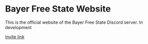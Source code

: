 # Bayer Free State Website
This is the official website of the Bayer Free State Discord server.
In development

[Invite link](https://discord.gg/eDfH73F)
